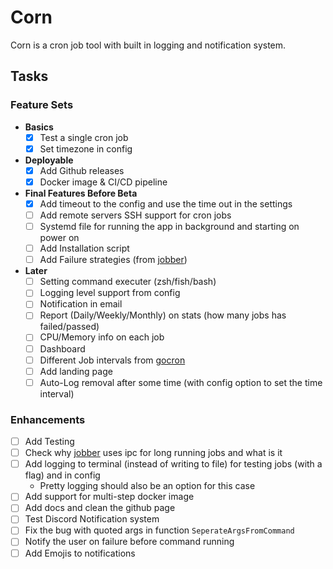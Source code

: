 # Corn

Corn is a cron job tool with built in logging and notification system.

## Tasks

### Feature Sets

- **Basics**
  - [x] Test a single cron job
  - [x] Set timezone in config
- **Deployable**
  - [x] Add Github releases
  - [x] Docker image & CI/CD pipeline
- **Final Features Before Beta**
  - [x] Add timeout to the config and use the time out in the settings
  - [ ] Add remote servers SSH support for cron jobs
  - [ ] Systemd file for running the app in background and starting on power on
  - [ ] Add Installation script
  - [ ] Add Failure strategies (from [jobber](https://github.com/dshearer/jobber))
- **Later**
  - [ ] Setting command executer (zsh/fish/bash)
  - [ ] Logging level support from config
  - [ ] Notification in email
  - [ ] Report (Daily/Weekly/Monthly) on stats (how many jobs has failed/passed)
  - [ ] CPU/Memory info on each job
  - [ ] Dashboard
  - [ ] Different Job intervals from [gocron](https://github.com/go-co-op/gocron)
  - [ ] Add landing page
  - [ ] Auto-Log removal after some time (with config option to set the time interval)

### Enhancements

- [ ] Add Testing
- [ ] Check why [jobber](https://github.com/dshearer/jobber) uses ipc for long running jobs and what is it
- [ ] Add logging to terminal (instead of writing to file) for testing jobs (with a flag) and in config
  - Pretty logging should also be an option for this case
- [ ] Add support for multi-step docker image
- [ ] Add docs and clean the github page
- [ ] Test Discord Notification system
- [ ] Fix the bug with quoted args in function `SeperateArgsFromCommand`
- [ ] Notify the user on failure before command running
- [ ] Add Emojis to notifications
